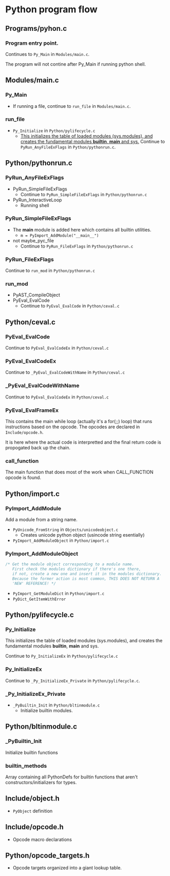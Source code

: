 # Python program flow

## Programs/pyhon.c

### Program entry point.
Continues to `Py_Main` in  `Modules/main.c`.

The program will not contine after Py_Main if running python shell.

## Modules/main.c

### Py_Main
- If running a file, continue to `run_file` in `Modules/main.c`.

### run_file
- `Py_Initialize` in `Python/pylifecycle.c`
  - [This initializes the table of loaded modules (sys.modules), and creates the fundamental modules __builtin__, __main__ and sys.](https://docs.python.org/2/c-api/init.html#c.Py_Initialize)
Continue to `PyRun_AnyFileExFlags` in `Python/pythonrun.c`.

## Python/pythonrun.c

### PyRun_AnyFileExFlags
- PyRun_SimpleFileExFlags
  - Continue to `PyRun_SimpleFileExFlags` in `Python/pythonrun.c`
- PyRun_InteractiveLoop
  - Running shell

### PyRun_SimpleFileExFlags
- The __main__ module is added here which contains all builtin utilities.
  - `m = PyImport_AddModule("__main__")`
- not maybe_pyc_file
  - Continue to `PyRun_FileExFlags` in `Python/pythonrun.c`

### PyRun_FileExFlags
Continue to `run_mod` in `Python/pythonrun.c`

### run_mod
- PyAST_CompileObject
- PyEval_EvalCode
  - Continue to `PyEval_EvalCode` in `Python/ceval.c`

## Python/ceval.c

### PyEval_EvalCode
Continue to `PyEval_EvalCodeEx` in `Python/ceval.c`

### PyEval_EvalCodeEx
Continue to `_PyEval_EvalCodeWithName` in `Python/ceval.c`

### _PyEval_EvalCodeWithName
Continue to `PyEval_EvalCodeEx` in `Python/ceval.c`

### PyEval_EvalFrameEx
This contains the main while loop (actually it's a for(;;) loop) that runs instructions
based on the opcode. The opcodes are declared in `Include/opcode.h`.

It is here where the actual code is interpretted and the final return code is propogated back up the chain.

### call_function
The main function that does most of the work when CALL_FUNCTION opcode is found.

## Python/import.c

### PyImport_AddModule
Add a module from a string name.
- `PyUnicode_FromString` in `Objects/unicodeobject.c`
  - Creates unicode python object (usincode string esentially)
- `PyImport_AddModuleObject` in `Python/import.c`

### PyImport_AddModuleObject
```c
/* Get the module object corresponding to a module name.
   First check the modules dictionary if there's one there,
   if not, create a new one and insert it in the modules dictionary.
   Because the former action is most common, THIS DOES NOT RETURN A
   'NEW' REFERENCE! */
```
- `PyImport_GetModuleDict` in `Python/import.c`
- `PyDict_GetItemWithError`

## Python/pylifecycle.c

### Py_Initialize
This initializes the table of loaded modules (sys.modules), and creates the fundamental modules __builtin__, __main__ and sys.

Continue to `Py_InitializeEx` in `Python/pylifecycle.c`

### Py_InitializeEx
Continue to `_Py_InitializeEx_Private` in `Python/pylifecycle.c`.

### _Py_InitializeEx_Private
- `_PyBuiltin_Init` in `Python/bltinmodule.c`
  - Initialize builtin modules.


## Python/bltinmodule.c

### _PyBuiltin_Init
Initialize builtin functions

### builtin_methods
Array containing all PythonDefs for builtin functions that aren't constructors/initializers for types.



## Include/object.h
- `PyObject` definition

## Include/opcode.h
- Opcode macro declarations

## Python/opcode_targets.h
- Opcode targets organized into a giant lookup table.


